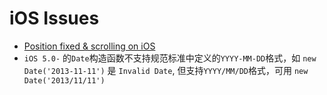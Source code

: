 iOS Issues
===

* [Position fixed & scrolling on iOS](http://remysharp.com/2012/05/24/issues-with-position-fixed-scrolling-on-ios/)
* `iOS 5.0-` 的`Date`构造函数不支持规范标准中定义的`YYYY-MM-DD`格式，如 `new Date('2013-11-11')` 是 `Invalid Date`, 但支持`YYYY/MM/DD`格式，可用 `new Date('2013/11/11')` 
